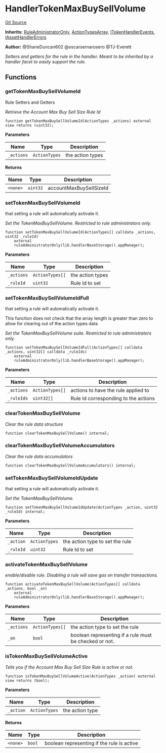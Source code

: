 # HandlerTokenMaxBuySellVolume
[Git Source](https://github.com/thrackle-io/rules-engine/blob/6d65728d4e93813016499a87fe04f8385b777100/src/client/token/handler/ruleContracts/HandlerTokenMaxBuySellVolume.sol)

**Inherits:**
[RuleAdministratorOnly](/src/protocol/economic/RuleAdministratorOnly.sol/contract.RuleAdministratorOnly.md), [ActionTypesArray](/src/client/common/ActionTypesArray.sol/contract.ActionTypesArray.md), [ITokenHandlerEvents](/src/common/IEvents.sol/interface.ITokenHandlerEvents.md), [IAssetHandlerErrors](/src/common/IErrors.sol/interface.IAssetHandlerErrors.md)

**Author:**
@ShaneDuncan602 @oscarsernarosero @TJ-Everett

*Setters and getters for the rule in the handler. Meant to be inherited by a handler
facet to easily support the rule.*


## Functions
### getTokenMaxBuySellVolumeId

Rule Setters and Getters

*Retrieve the Account Max Buy Sell Size Rule Id*


```solidity
function getTokenMaxBuySellVolumeId(ActionTypes _actions) external view returns (uint32);
```
**Parameters**

|Name|Type|Description|
|----|----|-----------|
|`_actions`|`ActionTypes`|the action types|

**Returns**

|Name|Type|Description|
|----|----|-----------|
|`<none>`|`uint32`|accountMaxBuySellSizeId|


### setTokenMaxBuySellVolumeId

that setting a rule will automatically activate it.

*Set the TokenMaxBuySellVolume. Restricted to rule administrators only.*


```solidity
function setTokenMaxBuySellVolumeId(ActionTypes[] calldata _actions, uint32 _ruleId)
    external
    ruleAdministratorOnly(lib.handlerBaseStorage().appManager);
```
**Parameters**

|Name|Type|Description|
|----|----|-----------|
|`_actions`|`ActionTypes[]`|the action types|
|`_ruleId`|`uint32`|Rule Id to set|


### setTokenMaxBuySellVolumeIdFull

that setting a rule will automatically activate it.

This function does not check that the array length is greater than zero to allow for clearing out of the action types data

*Set the TokenMaxBuySellVolume suite. Restricted to rule administrators only.*


```solidity
function setTokenMaxBuySellVolumeIdFull(ActionTypes[] calldata _actions, uint32[] calldata _ruleIds)
    external
    ruleAdministratorOnly(lib.handlerBaseStorage().appManager);
```
**Parameters**

|Name|Type|Description|
|----|----|-----------|
|`_actions`|`ActionTypes[]`|actions to have the rule applied to|
|`_ruleIds`|`uint32[]`|Rule Id corresponding to the actions|


### clearTokenMaxBuySellVolume

*Clear the rule data structure*


```solidity
function clearTokenMaxBuySellVolume() internal;
```

### clearTokenMaxBuySellVolumeAccumulators

*Clear the rule data accumulators*


```solidity
function clearTokenMaxBuySellVolumeAccumulators() internal;
```

### setTokenMaxBuySellVolumeIdUpdate

that setting a rule will automatically activate it.

*Set the TokenMaxBuySellVolume.*


```solidity
function setTokenMaxBuySellVolumeIdUpdate(ActionTypes _action, uint32 _ruleId) internal;
```
**Parameters**

|Name|Type|Description|
|----|----|-----------|
|`_action`|`ActionTypes`|the action type to set the rule|
|`_ruleId`|`uint32`|Rule Id to set|


### activateTokenMaxBuySellVolume

*enable/disable rule. Disabling a rule will save gas on transfer transactions.*


```solidity
function activateTokenMaxBuySellVolume(ActionTypes[] calldata _actions, bool _on)
    external
    ruleAdministratorOnly(lib.handlerBaseStorage().appManager);
```
**Parameters**

|Name|Type|Description|
|----|----|-----------|
|`_actions`|`ActionTypes[]`|the action type to set the rule|
|`_on`|`bool`|boolean representing if a rule must be checked or not.|


### isTokenMaxBuySellVolumeActive

*Tells you if the Account Max Buy Sell Size Rule is active or not.*


```solidity
function isTokenMaxBuySellVolumeActive(ActionTypes _action) external view returns (bool);
```
**Parameters**

|Name|Type|Description|
|----|----|-----------|
|`_action`|`ActionTypes`|the action type|

**Returns**

|Name|Type|Description|
|----|----|-----------|
|`<none>`|`bool`|boolean representing if the rule is active|


